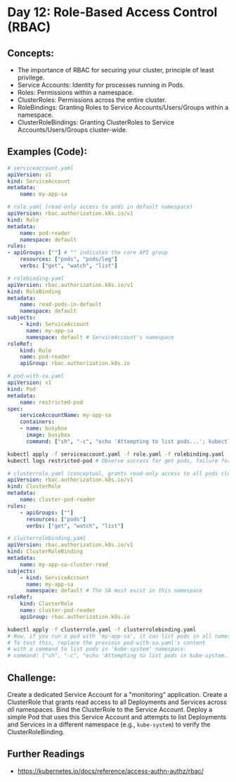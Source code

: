 # **Day 12: Role-Based Access Control (RBAC)**

## **Concepts:**
* The importance of RBAC for securing your cluster, principle of least privilege.
* Service Accounts: Identity for processes running in Pods.
* Roles: Permissions within a namespace.
* ClusterRoles: Permissions across the entire cluster.
* RoleBindings: Granting Roles to Service Accounts/Users/Groups within a namespace.
* ClusterRoleBindings: Granting ClusterRoles to Service Accounts/Users/Groups cluster-wide.

##  **Examples (Code):**
```yaml
# serviceaccount.yaml
apiVersion: v1
kind: ServiceAccount
metadata:
    name: my-app-sa
```

```yaml
# role.yaml (read-only access to pods in default namespace)
apiVersion: rbac.authorization.k8s.io/v1
kind: Role
metadata:
    name: pod-reader
    namespace: default
rules:
- apiGroups: [""] # "" indicates the core API group
    resources: ["pods", "pods/log"]
    verbs: ["get", "watch", "list"]
```

```yaml
# rolebinding.yaml
apiVersion: rbac.authorization.k8s.io/v1
kind: RoleBinding
metadata:
    name: read-pods-in-default
    namespace: default
subjects:
    - kind: ServiceAccount
      name: my-app-sa
      namespace: default # ServiceAccount's namespace
roleRef:
    kind: Role
    name: pod-reader
    apiGroup: rbac.authorization.k8s.io
```

```yaml
# pod-with-sa.yaml
apiVersion: v1
kind: Pod
metadata:
    name: restricted-pod
spec:
    serviceAccountName: my-app-sa
    containers:
    - name: busybox
      image: busybox
      command: ["sh", "-c", "echo 'Attempting to list pods...'; kubectl get pods; echo 'Attempting to create a pod...'; kubectl run unauthorized-pod --image=nginx --restart=Never; sleep 3600"]
```

```bash
kubectl apply -f serviceaccount.yaml -f role.yaml -f rolebinding.yaml -f pod-with-sa.yaml
kubectl logs restricted-pod # Observe success for get pods, failure for run pod (unauthorized)
```

```yaml
# clusterrole.yaml (conceptual, grants read-only access to all pods cluster-wide)
apiVersion: rbac.authorization.k8s.io/v1
kind: ClusterRole
metadata:
    name: cluster-pod-reader
rules:
    - apiGroups: [""]
      resources: ["pods"]
      verbs: ["get", "watch", "list"]
```

```yaml
# clusterrolebinding.yaml
apiVersion: rbac.authorization.k8s.io/v1
kind: ClusterRoleBinding
metadata:
    name: my-app-sa-cluster-read
subjects:
    - kind: ServiceAccount
      name: my-app-sa
      namespace: default # The SA must exist in this namespace
roleRef:
    kind: ClusterRole
    name: cluster-pod-reader
    apiGroup: rbac.authorization.k8s.io
```

```bash
kubectl apply -f clusterrole.yaml -f clusterrolebinding.yaml
# Now, if you run a pod with 'my-app-sa', it can list pods in all namespaces.
# To test this, replace the previous pod-with-sa.yaml's content
# with a command to list pods in 'kube-system' namespace:
# command: ["sh", "-c", "echo 'Attempting to list pods in kube-system...'; kubectl get pods -n kube-system; sleep 3600"]
```

## **Challenge:** 
Create a dedicated Service Account for a "monitoring" application. Create a ClusterRole that grants read access to all Deployments and Services across *all* namespaces. Bind the ClusterRole to the Service Account. Deploy a simple Pod that uses this Service Account and attempts to list Deployments and Services in a different namespace (e.g., `kube-system`) to verify the ClusterRoleBinding.

## Further Readings
* https://kubernetes.io/docs/reference/access-authn-authz/rbac/